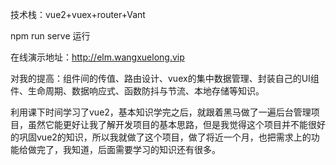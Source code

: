技术栈：vue2+vuex+router+Vant

npm run serve 运行

在线演示地址：http://elm.wangxuelong.vip

对我的提高：组件间的传值、路由设计、vuex的集中数据管理、封装自己的UI组件、生命周期、数据响应式、函数防抖与节流、本地存储等知识。

利用课下时间学习了vue2，基本知识学完之后，就跟着黑马做了一遍后台管理项目，虽然它能更好让我了解开发项目的基本思路，但是我觉得这个项目并不能很好的巩固vue2的知识，所以我就做了这个项目，做了将近一个月，也把需求上的功能给做完了，我知道，后面需要学习的知识还有很多。
